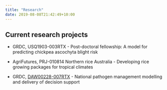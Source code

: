 ```yaml
---
title: "Research"
date: 2019-08-08T21:42:49+10:00
---
```


## Current research projects

  * GRDC, USQ1903-003RTX - Post-doctoral fellowship: A model for predicting chickpea ascochyta blight risk
  
  * AgriFutures, PRJ-010814 Northern rice Australia - Developing rice growing packages for tropical climates
  
  * GRDC, [DAW00228-007RTX](https://grdc.com.au/research/projects/project?id=784) - National pathogen management modelling and delivery of decision support
